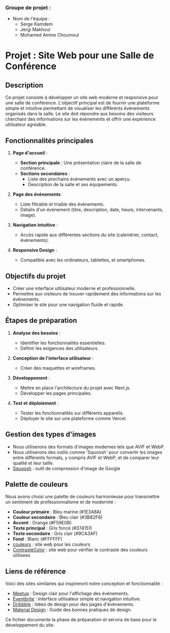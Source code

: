 ### Groupe de projet : 
- Nom de l'équipe :
    - Serge Kamdem 
    - Jergi Makhoul 
    - Mohamed Amine Choumoul

# Projet : Site Web pour une Salle de Conférence

## Description

Ce projet consiste à développer un site web moderne et responsive pour une salle de conférence. L'objectif principal est de fournir une plateforme simple et intuitive permettant de visualiser les différents événements organisés dans la salle. Le site doit répondre aux besoins des visiteurs cherchant des informations sur les événements et offrir une expérience utilisateur agréable.

## Fonctionnalités principales

1. **Page d'accueil** :
   - **Section principale** : Une présentation claire de la salle de conférence.  
   - **Sections secondaires** : 
     - Liste des prochains événements avec un aperçu.  
     - Description de la salle et ses équipements.  

2. **Page des événements**  
   - Liste filtrable et triable des événements.
   - Détails d'un événement (titre, description, date, heure, intervenants, image).     

3. **Navigation intuitive** :
   - Accès rapide aux différentes sections du site (calendrier, contact, événements).

4. **Responsive Design** :
   - Compatible avec les ordinateurs, tablettes, et smartphones.

## Objectifs du projet

- Créer une interface utilisateur moderne et professionnelle.
- Permettre aux visiteurs de trouver rapidement des informations sur les événements.
- Optimiser le site pour une navigation fluide et rapide.


## Étapes de préparation

1. **Analyse des besoins** :
   - Identifier les fonctionnalités essentielles.
   - Définir les exigences des utilisateurs.

2. **Conception de l'interface utilisateur** :
   - Créer des maquettes et wireframes.

3. **Développement** :
   - Mettre en place l'architecture du projet avec Next.js.
   - Développer les pages principales.

4. **Test et déploiement** :
   - Tester les fonctionnalités sur différents appareils.
   - Déployer le site sur une plateforme comme Vercel.

##  Gestion des types d'images
 - Nous utiliserons des formats d'images modernes tels que AVIF et WebP.
 - Nous utiliserons des outils comme 'Squoosh' pour convertir les images     entre différents formats, y compris AVIF et WebP, et de comparer leur qualité et leur taille.
 - [Squoosh](https://squoosh.app/) : outil de compression d'image de Google

## Palette de couleurs

Nous avons choisi une palette de couleurs harmonieuse pour transmettre un sentiment de professionnalisme et de modernité :

- **Couleur primaire** : Bleu marine (#1E3A8A)
- **Couleur secondaire** : Bleu clair (#3B82F6)
- **Accent** : Orange (#F59E0B)
- **Texte principal** : Gris foncé (#374151)
- **Texte secondaire** : Gris clair (#9CA3AF)
- **Fond** : Blanc (#FFFFFF)
- [couleurs](https://coolors.co/palettes/trending) : site web pour les couleurs
- [ContrasteColor](https://dequeuniversity.com/rules/axe/4.8/color-contrast) : site web pour vérifier le contraste des couleurs utilisees

## Liens de référence

Voici des sites similaires qui inspireront notre conception et fonctionnalité :
- [Meetup](https://www.meetup.com) : Design clair pour l'affichage des événements.
- [Eventbrite](https://www.eventbrite.com) : Interface utilisateur simple et navigation intuitive.
- [Dribbble](https://dribbble.com/search/conference) : Idées de design pour des pages d'événements.
- [Material Design](https://material.io/design) : Guide des bonnes pratiques de design.

Ce fichier documente la phase de préparation et servira de base pour le développement du site.
 